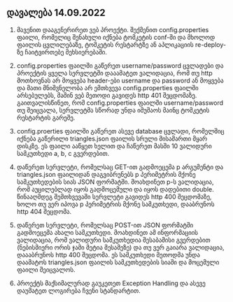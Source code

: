 ## დავალება 14.09.2022

1. მავენით დააგენერირეთ ვებ პროექტი. შექმენით config.properties ფაილი,  რომელიც შენახული იქნება ტომკეტის conf-ში და მხოლოდ ფაილის ცვლილებაზე,  ტომკეტის რესტარტზე ან აპლიკაციის re-deploy-ზე ჩაიტვირთებე მეხსიერებაში.

2.  config.properties ფაილში გაწერეთ username/password ცვლადები და პროექტის  ყველა სერვლეტში დააამატეთ ვალიდაცია, რომ თუ http მოთხოვნას არ მოყვება  header-ები username და password ან მოყვება და მათი მნიშვნელობა არ  ემთხვევა config.properties ფაილში არსებულებს, მაშინ ვებ მეთოდი გავიდეს  http 401 შეცდომაზე. გაითვალისწინეთ, რომ config.properties ფაილში  username/password თუ შეიცვალა, სერვლეტმა სწორად უნდა იმუშაოს მაინც  ტომკეტის რესტარტის გარეშე.

3. config.proerties ფაილში გაწერეთ ასევე  database ცვლადი, რომელშიც იქნება გაწერილი triangles.json ფაილის სრული  მისამართი მყარ დისკზე. ეს ფაილი ააწყეთ ხელით და ჩაწერეთ მასში 10  ვალიდური სამკუთხედი a, b, c გვერდებით.

4. დაწერეთ სერვლეტი, რომელსაც  GET-ით გადმოეცემა p არგუმენტი და triangles.json ფაილიდან დაგვიბრუნებს p  პერიმეტრის მქონე სამკუთხედების სიას JSON ფორმატში. მოახდინეთ p-ს  ვალიდაცია, რომ აუცილებლად იყოს გადმოცემული და იყოს დადებითი double.  წინააღმდეგ შემთხვევაში სერვლეტი გავიდეს http 400 შეცდომაზე, ხოლო თუ ვერ  იპოვა p პერიმეტრის მქონე სამკუთხედი, დააბრუნოს http 404 შეცდომა.

5.  დაწერეთ სერვლეტი, რომელსაც POST-ით JSON ფორმატში გადმოეცემა ახალი  სამკუთხედი. მოახდინეთ ამ ინფორმაციის ვალიდაცია, რომ ვალიდური სამკუთხედია  შესაბამისი გვერდებით (ნებისმიერი ორის ჯამი მეტია მესამეზე) და თუ ვერ  გაიარა ვალიდაცია, დაააბრუნოს http 400 შეცდომა. ეს სამკუთხედი მეთოდმა  უნდა დაამატოს triangles.json ფაილის სამკუთხედების სიაში და მოცემული  ფაილი შეიცვალოს.

6. პროექტს მაქსიმალურად გაუკეთეთ Exception Handling და ასევე დაუმატეთ ლოგირება ჩვენი სტანდარტით.